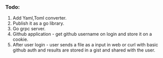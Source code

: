 ### Todo:

1. Add Yaml,Toml converter.
2. Publish it as a go library.
3. Go grpc server.
4. Github application - get github username on login and store it on a cookie.
5. After user login - user sends a file as a input in web or curl with basic github auth and results are stored in a gist and shared with the user.
